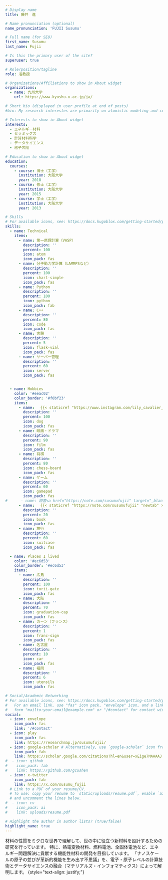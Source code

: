 ```yaml
---
# Display name
title: 藤井　進

# Name pronunciation (optional)
name_pronunciation: 'FUJII Susumu'

# Full name (for SEO)
first_name: Susumu
last_name: Fujii

# Is this the primary user of the site?
superuser: true

# Role/position/tagline
role: 准教授

# Organizations/Affiliations to show in About widget
organizations:
  - name: 九州大学
    url: https://www.kyushu-u.ac.jp/ja/

# Short bio (displayed in user profile at end of posts)
#bio: My research interestes are primarily on atomistic modeling and computational design for energy materials including thermoelectrics, solid oxide fuel cells, and batteries, with a special focus on ceramic defects and their dynamics.

# Interests to show in About widget
interests:
  - エネルギー材料
  - セラミックス
  - 計算材料科学
  - データサイエンス
  - 格子欠陥

# Education to show in About widget
education:
  courses:
    - course: 博士（工学）
      institution: 大阪大学
      year: 2018
    - course: 修士（工学）
      institution: 大阪大学
      year: 2015
    - course: 学士（工学）
      institution: 大阪大学
      year: 2013

# Skills
# For available icons, see: https://docs.hugoblox.com/getting-started/page-builder/#icons
skills:
  - name: Technical
    items:
      - name: 第一原理計算（VASP）
        description: ''
        percent: 100
        icon: atom
        icon_pack: fas
      - name: 分子動力学計算（LAMMPSなど）
        description: ''
        percent: 100
        icon: chart-simple
        icon_pack: fas
      - name: Python
        description: ''
        percent: 100
        icon: python
        icon_pack: fab
      - name: C++
        description: ''
        percent: 80
        icon: code
        icon_pack: fas
      - name: 実験
        description: ''
        percent: 5
        icon: flask-vial
        icon_pack: fas
      - name: サーバー管理
        description: ''
        percent: 60
        icon: server
        icon_pack: fas


  - name: Hobbies
    color: '#eeac02'
    color_border: '#f0bf23'
    items:
      - name: 　{{< staticref "https://www.instagram.com/lily_cavalier_sf" "newtab" >}}犬{{< icon name="instagram" pack="fab" >}}{{< /staticref >}}
        description: ''
        percent: 100
        icon: dog
        icon_pack: fas
      - name: 映画・ドラマ
        description: ''
        percent: 90
        icon: film
        icon_pack: fas
      - name: 将棋
        description: ''
        percent: 80
        icon: chess-board
        icon_pack: fas
      - name: ゲーム
        description: ''
        percent: 60
        icon: gamepad
        icon_pack: fas
#      - name: 読書<a href="https://note.com/susumufujii" target="_blank"><img src="/media/icons/note.svg" alt="note" class="svg-icon svg-baseline" loading="lazy"></a>
      - name: 　{{< staticref "https://note.com/susumufujii" "newtab" >}}読書{{< icon name="pencil" pack="fas" >}}{{< /staticref >}}
        description: ''
        percent: 20
        icon: book
        icon_pack: fas
      - name: 旅行
        description: ''
        percent: 60
        icon: suitcase
        icon_pack: fas

  - name: Places I lived
    color: '#ec6d53'
    color_border: '#ec6d53'
    items:
      - name: 広島
        description: ''
        percent: 100
        icon: torii-gate
        icon_pack: fas
      - name: 大阪
        description: ''
        percent: 70
        icon: graduation-cap
        icon_pack: fas
      - name: カーン（フランス）
        description: ''
        percent: 1
        icon: franc-sign
        icon_pack: fas
      - name: 名古屋
        description: ''
        percent: 10
        icon: car
        icon_pack: fas
      - name: 福岡
        description: ''
        percent: 6
        icon: utensils
        icon_pack: fas

# Social/Academic Networking
# For available icons, see: https://docs.hugoblox.com/getting-started/page-builder/#icons
#   For an email link, use "fas" icon pack, "envelope" icon, and a link in the
#   form "mailto:your-email@example.com" or "/#contact" for contact widget.
social:
  - icon: envelope
    icon_pack: fas
    link: '/#contact'
  - icon: play
    icon_pack: fas
    link: https://researchmap.jp/susumufujii/
  - icon: google-scholar # Alternatively, use `google-scholar` icon from `ai` icon pack
    icon_pack: fab
    link: https://scholar.google.com/citations?hl=en&user=xEige7MAAAAJ
#  - icon: github
#    icon_pack: fab
#    link: https://github.com/gcushen
  - icon: x-twitter
    icon_pack: fab
    link: https://x.com/susumu_fujii
  # Link to a PDF of your resume/CV.
  # To use: copy your resume to `static/uploads/resume.pdf`, enable `ai` icons in `params.yaml`,
  # and uncomment the lines below.
#  - icon: cv
#    icon_pack: ai
#    link: uploads/resume.pdf

# Highlight the author in author lists? (true/false)
highlight_name: true
---
```

材料の性質をミクロな世界で理解して、世の中に役立つ新材料を設計するための研究を行っています。
特に、熱電変換材料、燃料電池、全固体電池など、エネルギー問題解決に貢献する機能性材料の開発を目指しています。
「ナノスケールの原子の並びが革新的機能を生み出す不思議」を、電子・原子レベルの計算技術とデータサイエンスの融合（マテリアルズ・インフォマティクス）によって解明します。
{style="text-align: justify;"}
